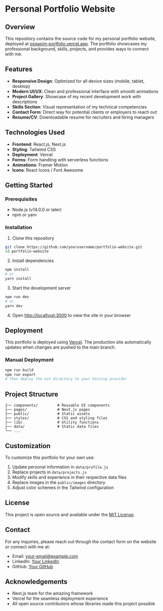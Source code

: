 # Personal Portfolio Website

## Overview
This repository contains the source code for my personal portfolio website, deployed at [psqasim-portfolio.vercel.app](https://psqasim-portfolio.vercel.app/). The portfolio showcases my professional background, skills, projects, and provides ways to connect with me.

## Features
- **Responsive Design**: Optimized for all device sizes (mobile, tablet, desktop)
- **Modern UI/UX**: Clean and professional interface with smooth animations
- **Project Gallery**: Showcase of my recent development work with descriptions
- **Skills Section**: Visual representation of my technical competencies
- **Contact Form**: Direct way for potential clients or employers to reach out
- **Resume/CV**: Downloadable resume for recruiters and hiring managers

## Technologies Used
- **Frontend**: React.js, Next.js
- **Styling**: Tailwind CSS
- **Deployment**: Vercel
- **Forms**: Form handling with serverless functions
- **Animations**: Framer Motion
- **Icons**: React Icons / Font Awesome

## Getting Started

### Prerequisites
- Node.js (v14.0.0 or later)
- npm or yarn

### Installation
1. Clone this repository
```bash
git clone https://github.com/yourusername/portfolio-website.git
cd portfolio-website
```

2. Install dependencies
```bash
npm install
# or
yarn install
```

3. Start the development server
```bash
npm run dev
# or
yarn dev
```

4. Open [http://localhost:3000](http://localhost:3000) to view the site in your browser

## Deployment
This portfolio is deployed using [Vercel](https://vercel.com/). The production site automatically updates when changes are pushed to the main branch.

### Manual Deployment
```bash
npm run build
npm run export
# Then deploy the out directory to your hosting provider
```

## Project Structure
```
├── components/         # Reusable UI components
├── pages/              # Next.js pages
├── public/             # Static assets
├── styles/             # CSS and styling files
├── lib/                # Utility functions
├── data/               # Static data files
└── ...
```

## Customization
To customize this portfolio for your own use:

1. Update personal information in `data/profile.js`
2. Replace projects in `data/projects.js`
3. Modify skills and experience in their respective data files
4. Replace images in the `public/images` directory
5. Adjust color schemes in the Tailwind configuration

## License
This project is open source and available under the [MIT License](LICENSE).

## Contact
For any inquiries, please reach out through the contact form on the website or connect with me at:
- Email: [your-email@example.com](mailto:muhammadqasim0326@gmail.com)
- LinkedIn: [Your LinkedIn](https://www.linkedin.com/in/muhammad-qasim-5bba592b4/)
- GitHub: [Your GitHub](https://github.com/Psqasim)

## Acknowledgements
- Next.js team for the amazing framework
- Vercel for the seamless deployment experience
- All open source contributors whose libraries made this project possible